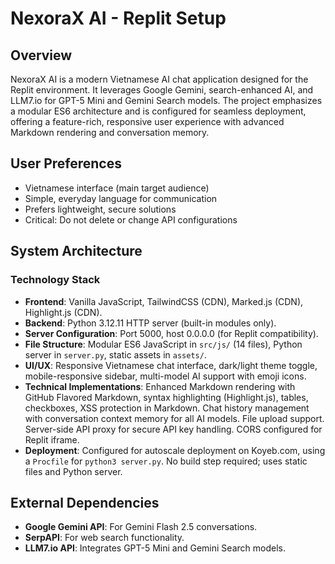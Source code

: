 # NexoraX AI - Replit Setup

## Overview
NexoraX AI is a modern Vietnamese AI chat application designed for the Replit environment. It leverages Google Gemini, search-enhanced AI, and LLM7.io for GPT-5 Mini and Gemini Search models. The project emphasizes a modular ES6 architecture and is configured for seamless deployment, offering a feature-rich, responsive user experience with advanced Markdown rendering and conversation memory.

## User Preferences
- Vietnamese interface (main target audience)
- Simple, everyday language for communication
- Prefers lightweight, secure solutions
- Critical: Do not delete or change API configurations

## System Architecture

### Technology Stack
- **Frontend**: Vanilla JavaScript, TailwindCSS (CDN), Marked.js (CDN), Highlight.js (CDN).
- **Backend**: Python 3.12.11 HTTP server (built-in modules only).
- **Server Configuration**: Port 5000, host 0.0.0.0 (for Replit compatibility).
- **File Structure**: Modular ES6 JavaScript in `src/js/` (14 files), Python server in `server.py`, static assets in `assets/`.
- **UI/UX**: Responsive Vietnamese chat interface, dark/light theme toggle, mobile-responsive sidebar, multi-model AI support with emoji icons.
- **Technical Implementations**: Enhanced Markdown rendering with GitHub Flavored Markdown, syntax highlighting (Highlight.js), tables, checkboxes, XSS protection in Markdown. Chat history management with conversation context memory for all AI models. File upload support. Server-side API proxy for secure API key handling. CORS configured for Replit iframe.
- **Deployment**: Configured for autoscale deployment on Koyeb.com, using a `Procfile` for `python3 server.py`. No build step required; uses static files and Python server.

## External Dependencies
- **Google Gemini API**: For Gemini Flash 2.5 conversations.
- **SerpAPI**: For web search functionality.
- **LLM7.io API**: Integrates GPT-5 Mini and Gemini Search models.